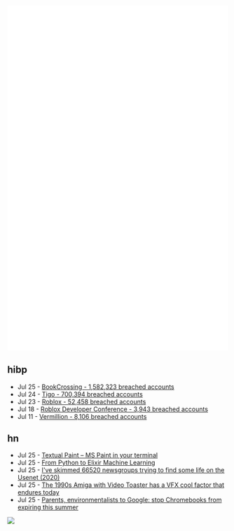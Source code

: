 ![Metrics](https://raw.githubusercontent.com/phixion/phixion/master/metrics.svg)

## hibp

<!--
for https://github.com/phixion/phixion/blob/main/.github/workflows/feeds.yml
-->
<!--START_SECTION:haveibeenpwnd-->
- Jul 25 - [BookCrossing - 1,582,323 breached accounts](https://haveibeenpwned.com/PwnedWebsites#BookCrossing)
- Jul 24 - [Tigo - 700,394 breached accounts](https://haveibeenpwned.com/PwnedWebsites#Tigo)
- Jul 23 - [Roblox - 52,458 breached accounts](https://haveibeenpwned.com/PwnedWebsites#Roblox)
- Jul 18 - [Roblox Developer Conference - 3,943 breached accounts](https://haveibeenpwned.com/PwnedWebsites#RobloxDeveloperConference)
- Jul 11 - [Vermillion - 8,106 breached accounts](https://haveibeenpwned.com/PwnedWebsites#Vermillion)
<!--END_SECTION:haveibeenpwnd-->

## hn

<!--
for https://github.com/phixion/phixion/blob/main/.github/workflows/feeds.yml
-->
<!--START_SECTION:hn-->
- Jul 25 - [Textual Paint – MS Paint in your terminal](https://github.com/1j01/textual-paint)
- Jul 25 - [From Python to Elixir Machine Learning](https://www.thestackcanary.com/from-python-pytorch-to-elixir-nx/)
- Jul 25 - [I've skimmed 66520 newsgroups trying to find some life on the Usenet (2020)](https://mastodon.sdf.org/@cfenollosa/103469996345323076)
- Jul 25 - [The 1990s Amiga with Video Toaster has a VFX cool factor that endures today](https://cdm.link/2023/07/amiga-video-toaster-cool-factor/)
- Jul 25 - [Parents, environmentalists to Google: stop Chromebooks from expiring this summer](https://pirg.org/edfund/resources/chromebook-expiration-full-letter/)
<!--END_SECTION:hn-->

<!--
for https://yhype.me
-->
![](https://hit.yhype.me/github/profile?user_id=13013670)
